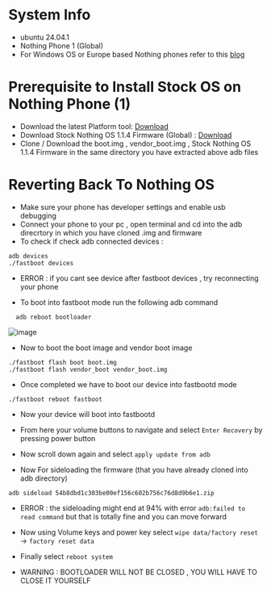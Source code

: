 # System Info 
- ubuntu 24.04.1 
- Nothing Phone 1 (Global)
- For Windows OS or Europe based Nothing phones refer to this [blog](https://techibee.in/how-to-install-stock-nothing-os-on-nothing-phone-1-if-running-custom-rom/)

# Prerequisite to Install Stock OS on Nothing Phone (1)
- Download the latest Platform tool: [Download](https://developer.android.com/studio/releases/platform-tools)
- Download Stock Nothing OS 1.1.4 Firmware (Global) : [Download](https://android.googleapis.com/packages/ota-api/package/54b8dbd1c303be00ef156c602b756c76d8d9b6e1.zip)
- Clone / Download the boot.img , vendor_boot.img , Stock Nothing OS 1.1.4 Firmware in the same directory you have extracted above adb files

# Reverting Back To Nothing OS 
- Make sure your phone has developer settings and enable usb debugging
- Connect your phone to your pc , open terminal and cd into the adb direcrtory in which you have cloned .img and firmware
- To check if check adb connected devices :
```
adb devices
./fastboot devices
```
- ERROR : if you cant see device after fastboot devices , try reconnecting your phone

- To boot into fastboot mode run the following adb command

```
  adb reboot bootloader
```
![image](https://github.com/user-attachments/assets/083ab657-9e75-4cfa-9b49-db28ee6d594d)

- Now to boot the boot image and vendor boot image
```
./fastboot flash boot boot.img
./fastboot flash vendor_boot vendor_boot.img
```
- Once completed we have to boot our device into fastbootd mode
```
./fastboot reboot fastboot
```

- Now your device will boot into fastbootd
- From here your volume buttons to navigate and select `Enter Recovery` by pressing power button
- Now scroll down again and select `apply update from adb`



- Now For sideloading the firmware (that you have already cloned into adb directory)
```
adb sideload 54b8dbd1c303be00ef156c602b756c76d8d9b6e1.zip
```

- ERROR : the sideloading might end at 94% with error `adb:failed to read command` but that is totally fine and you can move forward
- Now using Volume keys and power key select `wipe data/factory reset` -> `factory reset data`
- Finally select `reboot system`


- WARNING : BOOTLOADER WILL NOT BE CLOSED , YOU WILL HAVE TO CLOSE IT YOURSELF

